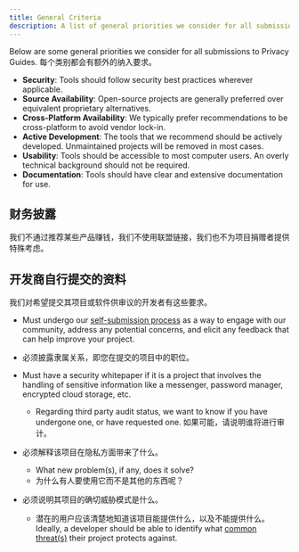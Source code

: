 ```yaml
---
title: General Criteria
description: A list of general priorities we consider for all submissions to Privacy Guides.
---
```


Below are some general priorities we consider for all submissions to Privacy Guides. 每个类别都会有额外的纳入要求。

- **Security**: Tools should follow security best practices wherever applicable.
- **Source Availability**: Open-source projects are generally preferred over equivalent proprietary alternatives.
- **Cross-Platform Availability**: We typically prefer recommendations to be cross-platform to avoid vendor lock-in.
- **Active Development**: The tools that we recommend should be actively developed. Unmaintained projects will be removed in most cases.
- **Usability**: Tools should be accessible to most computer users. An overly technical background should not be required.
- **Documentation**: Tools should have clear and extensive documentation for use.

## 财务披露

我们不通过推荐某些产品赚钱，我们不使用联盟链接，我们也不为项目捐赠者提供特殊考虑。

## 开发商自行提交的资料

我们对希望提交其项目或软件供审议的开发者有这些要求。

- Must undergo our [self-submission process](https://discuss.privacyguides.net/t/about-the-project-showcase-category/114) as a way to engage with our community, address any potential concerns, and elicit any feedback that can help improve your project.

- 必须披露隶属关系，即您在提交的项目中的职位。

- Must have a security whitepaper if it is a project that involves the handling of sensitive information like a messenger, password manager, encrypted cloud storage, etc.
    - Regarding third party audit status, we want to know if you have undergone one, or have requested one. 如果可能，请说明谁将进行审计。

- 必须解释该项目在隐私方面带来了什么。
    - What new problem(s), if any, does it solve?
    - 为什么有人要使用它而不是其他的东西呢？

- 必须说明其项目的确切威胁模式是什么。
    - 潜在的用户应该清楚地知道该项目能提供什么，以及不能提供什么。 Ideally, a developer should be able to identify what [common threat(s)](../basics/common-threats.md) their project protects against.

